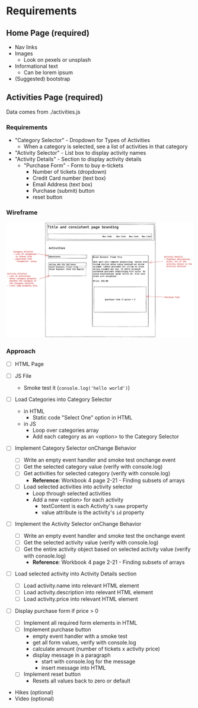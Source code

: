 # Requirements

## Home Page (required)

- Nav links
- Images
  - Look on pexels or unsplash
- Informational text
  - Can be lorem ipsum
- (Suggested) bootstrap

## Activities Page (required)

Data comes from ./activities.js

### Requirements

- "Category Selector" - Dropdown for Types of Activities
  - When a category is selected, see a list of activities in that category
- "Activity Selector" - List box to display activity names
- "Activity Details" - Section to display activity details
  - "Purchase Form" - Form to buy e-tickets
    - Number of tickets (dropdown)
    - Credit Card number (text box)
    - Email Address (text box)
    - Purchase (submit) button
    - reset button

### Wireframe

![Activities Page Wireframe](./images/activities-page-wireframe.png)

### Approach

- [ ] HTML Page

- [ ] JS File

  - Smoke test it (`console.log('hello world')`)

- [ ] Load Categories into Category Selector

  - in HTML
    - Static code "Select One" option in HTML
  - in JS
    - Loop over categories array
    - Add each category as an \<option> to the Category Selector

- [ ] Implement Category Selector onChange Behavior

  - [ ] Write an empty event handler and smoke test onchange event
  - [ ] Get the selected category value (verify with console.log)
  - [ ] Get activities for selected category (verify with console.log)
    - **Reference**: Workbook 4 page 2-21 - Finding subsets of arrays
  - [ ] Load selected activities into activity selector
    - Loop through selected activities
    - Add a new \<option> for each activity
      - textContent is each Activity's `name` property
      - value attribute is the activity's `id` property

- [ ] Implement the Activity Selector onChange Behavior

  - [ ] Write an empty event handler and smoke test the onchange event
  - [ ] Get the selected activity value (verify with console.log)
  - [ ] Get the entire activity object based on selected activity value (verify with console.log)
    - **Reference**: Workbook 4 page 2-21 - Finding subsets of arrays

- [ ] Load selected activity into Activity Details section

  - [ ] Load activity.name into relevant HTML element
  - [ ] Load activity.description into relevant HTML element
  - [ ] Load activity.price into relevant HTML element

- [ ] Display purchase form if price > 0

  - [ ] Implement all required form elements in HTML
  - [ ] Implement purchase button
    - empty event handler with a smoke test
    - get all form values, verify with console.log
    - calculate amount (number of tickets x activity price)
    - display message in a paragraph
      - start with console.log for the message
      - insert message into HTML
  - [ ] Implement reset button
    - Resets all values back to zero or default

- Hikes (optional)
- Video (optional)
